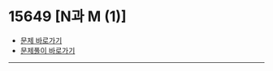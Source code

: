 # 15649 [N과 M (1)]
- [문제 바로가기](https://www.acmicpc.net/problem/15649)
- [문제풀이 바로가기](https://github.com/JAMONG08/WIL/blob/main/WEEK1/%F0%9F%A5%9D/15649.md)
------------

